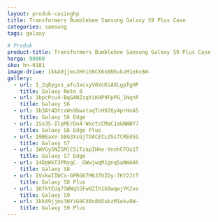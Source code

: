 ```yaml
---
layout: produk-casinghp
title: Transformers Bumblebee Samsung Galaxy S9 Plus Case
categories: samsung
tags: galaxy

# Produk
product-title: Transformers Bumblebee Samsung Galaxy S9 Plus Case
harga: 90000
sku: hn-0181
image-drive: 1kkA9jjms3HYiG9CX6n8N5ukzM1ekv8W-
gallery:
  - url: 1_2q8ygxs_afu3xcxyV0VcKiAXLgpTgHP
    title: Galaxy Note 8
  - url: 1bpcPcu4-BqGANZzqYiKHP9FpPG_1NqnP
    title: Galaxy S6
  - url: 1b3At4DtcxWs9bwxtaqTcH92Qy4prHoAS
    title: Galaxy S6 Edge
  - url: 1Ss3S-IlpMErDo4-WxctcCMaC1aGNWBY7
    title: Galaxy S6 Edge Plus
  - url: 19BEaxV-b8G3XsGjTOACEtLdSsfCREdSG
    title: Galaxy S7
  - url: 1WVGy5NZSMlC5iTzapIHke-YnnhCFOu1T
    title: Galaxy S7 Edge
  - url: 14DpWkT3PNygC-_GWwjwqM1gnq5aNWAAh
    title: Galaxy S8
  - url: 1VxkwIIWCx-GPRG67M6J7UZGy-7KY2JtT
    title: Galaxy S8 Plus
  - url: 1KfkYEUq7SWWqSSFw0ZIh1k0wqwjYK2xo
    title: Galaxy S9
  - url: 1kkA9jjms3HYiG9CX6n8N5ukzM1ekv8W-
    title: Galaxy S9 Plus
---
```

